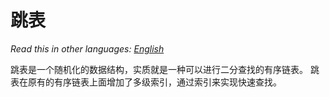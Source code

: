 # 跳表

_Read this in other languages:_
[_English_](README.md)

跳表是一个随机化的数据结构，实质就是一种可以进行二分查找的有序链表。 跳表在原有的有序链表上面增加了多级索引，通过索引来实现快速查找。
